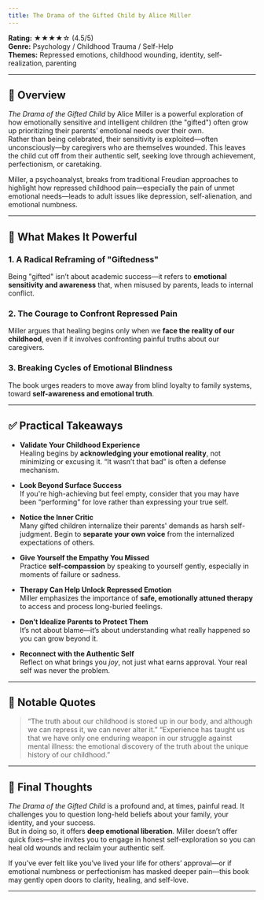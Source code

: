 ```yaml
---
title: The Drama of the Gifted Child by Alice Miller
---
```


<!-- # 📘 Book Review: *The Drama of the Gifted Child* by Alice Miller -->

**Rating:** ★★★★☆ (4.5/5)  
**Genre:** Psychology / Childhood Trauma / Self-Help  
**Themes:** Repressed emotions, childhood wounding, identity, self-realization, parenting  

---

## 📝 Overview

*The Drama of the Gifted Child* by Alice Miller is a powerful exploration of how emotionally sensitive and intelligent children (the "gifted") often grow up prioritizing their parents’ emotional needs over their own.  
Rather than being celebrated, their sensitivity is exploited—often unconsciously—by caregivers who are themselves wounded. This leaves the child cut off from their authentic self, seeking love through achievement, perfectionism, or caretaking.

Miller, a psychoanalyst, breaks from traditional Freudian approaches to highlight how repressed childhood pain—especially the pain of unmet emotional needs—leads to adult issues like depression, self-alienation, and emotional numbness.

---

## 🌟 What Makes It Powerful

### 1. A Radical Reframing of "Giftedness"  

Being "gifted" isn’t about academic success—it refers to **emotional sensitivity and awareness** that, when misused by parents, leads to internal conflict.

### 2. The Courage to Confront Repressed Pain  

Miller argues that healing begins only when we **face the reality of our childhood**, even if it involves confronting painful truths about our caregivers.

### 3. Breaking Cycles of Emotional Blindness  

The book urges readers to move away from blind loyalty to family systems, toward **self-awareness and emotional truth**.

---

## ✅ Practical Takeaways

- **Validate Your Childhood Experience**  
  Healing begins by **acknowledging your emotional reality**, not minimizing or excusing it. “It wasn’t that bad” is often a defense mechanism.

- **Look Beyond Surface Success**  
  If you're high-achieving but feel empty, consider that you may have been “performing” for love rather than expressing your true self.

- **Notice the Inner Critic**  
  Many gifted children internalize their parents' demands as harsh self-judgment. Begin to **separate your own voice** from the internalized expectations of others.

- **Give Yourself the Empathy You Missed**  
  Practice **self-compassion** by speaking to yourself gently, especially in moments of failure or sadness.

- **Therapy Can Help Unlock Repressed Emotion**  
  Miller emphasizes the importance of **safe, emotionally attuned therapy** to access and process long-buried feelings.

- **Don’t Idealize Parents to Protect Them**  
  It’s not about blame—it’s about understanding what really happened so you can grow beyond it.

- **Reconnect with the Authentic Self**  
  Reflect on what brings you *joy*, not just what earns approval. Your real self was never the problem.

---

## 💬 Notable Quotes

> “The truth about our childhood is stored up in our body, and although we can repress it, we can never alter it.”
> “Experience has taught us that we have only one enduring weapon in our struggle against mental illness: the emotional discovery of the truth about the unique history of our childhood.”

---

## 🧠 Final Thoughts

*The Drama of the Gifted Child* is a profound and, at times, painful read. It challenges you to question long-held beliefs about your family, your identity, and your success.  
But in doing so, it offers **deep emotional liberation**. Miller doesn’t offer quick fixes—she invites you to engage in honest self-exploration so you can heal old wounds and reclaim your authentic self.

If you’ve ever felt like you’ve lived your life for others’ approval—or if emotional numbness or perfectionism has masked deeper pain—this book may gently open doors to clarity, healing, and self-love.

---
